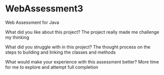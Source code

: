 # WebAssessment3
 Web Assessment for Java

What did you like about this project?
The project really made me challenge my thinking

What did you struggle with in this project?
The thought process on the steps to building and linking the classes and methods

What would make your experience with this assessment better?
More time for me to explore and attempt full completion